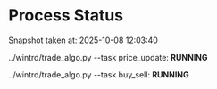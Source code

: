 # Process Status

Snapshot taken at: 2025-10-08 12:03:40

../wintrd/trade_algo.py --task price_update: **RUNNING**

../wintrd/trade_algo.py --task buy_sell: **RUNNING**

